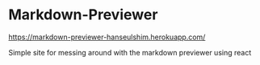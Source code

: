 # Markdown-Previewer

https://markdown-previewer-hanseulshim.herokuapp.com/

Simple site for messing around with the markdown previewer using react
